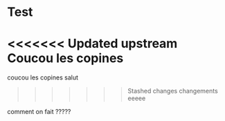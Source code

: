 # Test
<<<<<<< Updated upstream
Coucou les copines
=======
coucou les copines
salut
>>>>>>> Stashed changes
changements
eeeee


comment on fait ?????